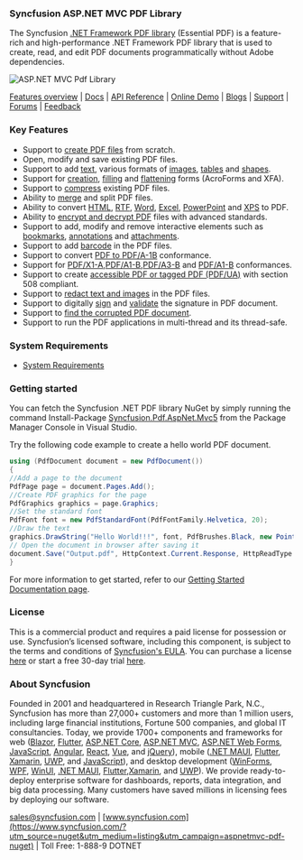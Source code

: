 ### Syncfusion ASP.NET MVC PDF Library
The Syncfusion [.NET Framework PDF library](https://www.syncfusion.com/pdf-framework/net/pdf-library?utm_source=nuget&utm_medium=listing&utm_campaign=aspnetmvc-pdf-nuget) (Essential PDF) is a feature-rich and high-performance .NET Framework PDF library that is used to create, read, and edit PDF documents programmatically without Adobe dependencies.

![ASP.NET MVC Pdf Library](https://cdn.syncfusion.com/nuget-readme/fileformats/net-pdf-library.png)

[Features overview](https://www.syncfusion.com/pdf-framework/net?utm_source=nuget&utm_medium=listing&utm_campaign=aspnetmvc-pdf-nuget) | [Docs](https://help.syncfusion.com/file-formats/pdf/overview?utm_source=nuget&utm_medium=listing&utm_campaign=aspnetmvc-pdf-nuget) | [API Reference](https://help.syncfusion.com/cr/file-formats/Syncfusion.Pdf.html?utm_source=nuget&utm_medium=listing&utm_campaign=aspnetmvc-pdf-nuget) | [Online Demo](https://ej2.syncfusion.com/aspnetmvc/PDF/Default?utm_source=nuget&utm_medium=listing&utm_campaign=aspnetmvc-pdf-nuget#/bootstrap5) | [Blogs](https://www.syncfusion.com/blogs/?utm_source=nuget&utm_medium=listing&utm_campaign=aspnetmvc-pdf-nuget&s=pdf) | [Support](https://support.syncfusion.com/create?utm_source=nuget&utm_medium=listing&utm_campaign=aspnetmvc-pdf-nuget) | [Forums](https://www.syncfusion.com/forums?utm_source=nuget&utm_medium=listing&utm_campaign=aspnetmvc-pdf-nuget) | [Feedback](https://www.syncfusion.com/feedback/wpf?utm_source=nuget&utm_medium=listing&utm_campaign=aspnetmvc-pdf-nuget)

### Key Features

* Support to [create PDF files](https://help.syncfusion.com/file-formats/pdf/create-pdf-file-in-asp-net-mvc?utm_source=nuget&utm_medium=listing&utm_campaign=aspnetmvc-pdf-nuget) from scratch.
* Open, modify and save existing PDF files.
* Support to add [text](https://help.syncfusion.com/file-formats/pdf/working-with-text?utm_source=nuget&utm_medium=listing&utm_campaign=aspnetmvc-pdf-nuget), various formats of [images](https://help.syncfusion.com/file-formats/pdf/working-with-images?utm_source=nuget&utm_medium=listing&utm_campaign=aspnetmvc-pdf-nuget), [tables](https://help.syncfusion.com/file-formats/pdf/working-with-tables?utm_source=nuget&utm_medium=listing&utm_campaign=aspnetmvc-pdf-nuget) and [shapes](https://help.syncfusion.com/file-formats/pdf/working-with-shapes?utm_source=nuget&utm_medium=listing&utm_campaign=aspnetmvc-pdf-nuget).
* Support for [creation](https://help.syncfusion.com/file-formats/pdf/working-with-forms#creating-a-new-pdf-form?utm_source=nuget&utm_medium=listing&utm_campaign=aspnetmvc-pdf-nuget), [filling](https://help.syncfusion.com/file-formats/pdf/working-with-forms#filling-form-fields-in-an-existing-pdf-document?utm_source=nuget&utm_medium=listing&utm_campaign=aspnetmvc-pdf-nuget) and [flattening](https://help.syncfusion.com/file-formats/pdf/working-with-forms#removing-editing-capability-of-form-fields?utm_source=nuget&utm_medium=listing&utm_campaign=aspnetmvc-pdf-nuget) forms (AcroForms and XFA).
* Support to [compress](https://help.syncfusion.com/file-formats/pdf/working-with-compression?utm_source=nuget&utm_medium=listing&utm_campaign=aspnetmvc-pdf-nuget) existing PDF files.
* Ability to [merge](https://help.syncfusion.com/file-formats/pdf/merge-documents?utm_source=nuget&utm_medium=listing&utm_campaign=aspnetmvc-pdf-nuget) and split PDF files.
* Ability to convert [HTML](https://help.syncfusion.com/file-formats/pdf/working-with-document-conversions#mhtml-to-pdf?utm_source=nuget&utm_medium=listing&utm_campaign=aspnetmvc-pdf-nuget), [RTF](https://help.syncfusion.com/file-formats/pdf/working-with-document-conversions#converting-rtf-documents-to-pdf?utm_source=nuget&utm_medium=listing&utm_campaign=aspnetmvc-pdf-nuget), [Word](https://help.syncfusion.com/file-formats/pdf/working-with-document-conversions#converting-word-documents-to-pdf?utm_source=nuget&utm_medium=listing&utm_campaign=aspnetmvc-pdf-nuget), [Excel](https://help.syncfusion.com/file-formats/pdf/working-with-document-conversions#converting-excel-documents-to-pdf?utm_source=nuget&utm_medium=listing&utm_campaign=aspnetmvc-pdf-nuget), [PowerPoint](https://help.syncfusion.com/file-formats/presentation/presentation-to-pdf?utm_source=nuget&utm_medium=listing&utm_campaign=aspnetmvc-pdf-nuget) and [XPS](https://help.syncfusion.com/file-formats/pdf/working-with-document-conversions#converting-xps-document-to-pdf?utm_source=nuget&utm_medium=listing&utm_campaign=aspnetmvc-pdf-nuget) to PDF.
* Ability to [encrypt and decrypt PDF](https://help.syncfusion.com/file-formats/pdf/working-with-security?utm_source=nuget&utm_medium=listing&utm_campaign=aspnetmvc-pdf-nuget) files with advanced standards.
* Support to add, modify and remove interactive elements such as [bookmarks](https://help.syncfusion.com/file-formats/pdf/working-with-bookmarks?utm_source=nuget&utm_medium=listing&utm_campaign=aspnetmvc-pdf-nuget), [annotations](https://help.syncfusion.com/file-formats/pdf/working-with-annotations?utm_source=nuget&utm_medium=listing&utm_campaign=aspnetmvc-pdf-nuget) and [attachments](https://help.syncfusion.com/file-formats/pdf/working-with-attachments?utm_source=nuget&utm_medium=listing&utm_campaign=aspnetmvc-pdf-nuget).
* Support to add [barcode](https://help.syncfusion.com/file-formats/pdf/working-with-barcode?utm_source=nuget&utm_medium=listing&utm_campaign=aspnetmvc-pdf-nuget) in the PDF files.
* Support to convert [PDF to PDF/A-1B](https://help.syncfusion.com/file-formats/pdf/working-with-pdf-conformance#converting-pdf-to-pdfa-1b?utm_source=nuget&utm_medium=listing&utm_campaign=aspnetmvc-pdf-nuget) conformance.
* Support for [PDF/X1-A](https://help.syncfusion.com/file-formats/pdf/working-with-pdf-conformance#adding-support-for-pdfa-1b-conformance?utm_source=nuget&utm_medium=listing&utm_campaign=aspnetmvc-pdf-nuget),[PDF/A1-B](https://help.syncfusion.com/file-formats/pdf/working-with-pdf-conformance#adding-support-for-pdfa-1b-conformance?utm_source=nuget&utm_medium=listing&utm_campaign=aspnetmvc-pdf-nuget),[PDF/A3-B](https://help.syncfusion.com/file-formats/pdf/working-with-pdf-conformance#adding-support-for-pdfa-1b-conformance?utm_source=nuget&utm_medium=listing&utm_campaign=aspnetmvc-pdf-nuget) and [PDF/A1-B](https://help.syncfusion.com/file-formats/pdf/working-with-pdf-conformance#adding-support-for-pdfa-3b-conformance?utm_source=nuget&utm_medium=listing&utm_campaign=aspnetmvc-pdf-nuget) conformances.
* Support to create [accessible PDF or tagged PDF (PDF/UA)](https://help.syncfusion.com/file-formats/pdf/working-with-tagged-pdf?utm_source=nuget&utm_medium=listing&utm_campaign=aspnetmvc-pdf-nuget) with section 508 compliant.
* Support to [redact text and images](https://help.syncfusion.com/file-formats/pdf/working-with-redaction?utm_source=nuget&utm_medium=listing&utm_campaign=aspnetmvc-pdf-nuget) in the PDF files.
* Support to digitally [sign](https://help.syncfusion.com/file-formats/pdf/working-with-digitalsignature?utm_source=nuget&utm_medium=listing&utm_campaign=aspnetmvc-pdf-nuget) and [validate](https://help.syncfusion.com/file-formats/pdf/working-with-digitalsignature?utm_source=nuget&utm_medium=listing&utm_campaign=aspnetmvc-pdf-nuget) the signature in PDF document.
* Support to [find the corrupted PDF document](https://help.syncfusion.com/file-formats/pdf/working-with-document#find-corrupted-pdf-document?utm_source=nuget&utm_medium=listing&utm_campaign=aspnetmvc-pdf-nuget).
* Support to run the PDF applications in multi-thread and its thread-safe.

### System Requirements

* [System Requirements](https://help.syncfusion.com/file-formats/installation-and-upgrade/system-requirements?utm_source=nuget&utm_medium=listing&utm_campaign=aspnetmvc-pdf-nuget)

### Getting started

You can fetch the Syncfusion .NET PDF library NuGet by simply running the command Install-Package [Syncfusion.Pdf.AspNet.Mvc5](https://www.nuget.org/packages/Syncfusion.Pdf.AspNet.Mvc5/?utm_source=nuget&utm_medium=listing&utm_campaign=aspnetmvc-pdf-nuget) from the Package Manager Console in Visual Studio.

Try the following code example to create a hello world PDF document.

```csharp
using (PdfDocument document = new PdfDocument())
{
//Add a page to the document
PdfPage page = document.Pages.Add();
//Create PDF graphics for the page
PdfGraphics graphics = page.Graphics;
//Set the standard font
PdfFont font = new PdfStandardFont(PdfFontFamily.Helvetica, 20);
//Draw the text
graphics.DrawString("Hello World!!!", font, PdfBrushes.Black, new PointF(0, 0));
// Open the document in browser after saving it
document.Save("Output.pdf", HttpContext.Current.Response, HttpReadType.Save);
}
```

For more information to get started, refer to our [Getting Started Documentation page](https://help.syncfusion.com/file-formats/pdf/create-pdf-file-in-c-sharp-vb-net?utm_source=nuget&utm_medium=listing&utm_campaign=aspnetmvc-pdf-nuget).

### License

This is a commercial product and requires a paid license for possession or use. Syncfusion’s licensed software, including this component, is subject to the terms and conditions of [Syncfusion's EULA](https://www.syncfusion.com/eula/es/?utm_source=nuget&utm_medium=listing&utm_campaign=aspnetmvc-pdf-nuget). You can purchase a license [here](https://www.syncfusion.com/sales/products?utm_source=nuget&utm_medium=listing&utm_campaign=aspnetmvc-pdf-nuget) or start a free 30-day trial [here](https://www.syncfusion.com/account/manage-trials/start-trials?utm_source=nuget&utm_medium=listing&utm_campaign=aspnetmvc-pdf-nuget).

### About Syncfusion

Founded in 2001 and headquartered in Research Triangle Park, N.C., Syncfusion has more than 27,000+ customers and more than 1 million users, including large financial institutions, Fortune 500 companies, and global IT consultancies.
Today, we provide 1700+ components and frameworks for web ([Blazor](https://www.syncfusion.com/blazor-components?utm_source=nuget&utm_medium=listing&utm_campaign=aspnetmvc-pdf-nuget), [Flutter](https://www.syncfusion.com/flutter-widgets?utm_source=nuget&utm_medium=listing&utm_campaign=aspnetmvc-pdf-nuget), [ASP.NET Core](https://www.syncfusion.com/aspnet-core-ui-controls?utm_source=nuget&utm_medium=listing&utm_campaign=aspnetmvc-pdf-nuget), [ASP.NET MVC](https://www.syncfusion.com/aspnet-mvc-ui-controls?utm_source=nuget&utm_medium=listing&utm_campaign=aspnetmvc-pdf-nuget), [ASP.NET Web Forms](https://www.syncfusion.com/jquery/aspnet-webforms-ui-controls?utm_source=nuget&utm_medium=listing&utm_campaign=aspnetmvc-pdf-nuget), [JavaScript](https://www.syncfusion.com/javascript-ui-controls?utm_source=nuget&utm_medium=listing&utm_campaign=aspnetmvc-pdf-nuget), [Angular](https://www.syncfusion.com/angular-ui-components?utm_source=nuget&utm_medium=listing&utm_campaign=aspnetmvc-pdf-nuget), [React](https://www.syncfusion.com/react-ui-components?utm_source=nuget&utm_medium=listing&utm_campaign=aspnetmvc-pdf-nuget), [Vue](https://www.syncfusion.com/vue-ui-components?utm_source=nuget&utm_medium=listing&utm_campaign=aspnetmvc-pdf-nuget), and [jQuery](https://www.syncfusion.com/jquery-ui-widgets?utm_source=nuget&utm_medium=listing&utm_campaign=aspnetmvc-pdf-nuget)), mobile ([.NET MAUI](https://www.syncfusion.com/maui-controls?utm_source=nuget&utm_medium=listing&utm_campaign=aspnetmvc-pdf-nuget), [Flutter](https://www.syncfusion.com/flutter-widgets?utm_source=nuget&utm_medium=listing&utm_campaign=aspnetmvc-pdf-nuget), [Xamarin](https://www.syncfusion.com/xamarin-ui-controls?utm_source=nuget&utm_medium=listing&utm_campaign=aspnetmvc-pdf-nuget), [UWP](https://www.syncfusion.com/uwp-ui-controls?utm_source=nuget&utm_medium=listing&utm_campaign=aspnetmvc-pdf-nuget), and [JavaScript](https://www.syncfusion.com/javascript-ui-controls?utm_source=nuget&utm_medium=listing&utm_campaign=aspnetmvc-pdf-nuget)), and desktop development ([WinForms](https://www.syncfusion.com/winforms-ui-controls?utm_source=nuget&utm_medium=listing&utm_campaign=aspnetmvc-pdf-nuget), [WPF](https://www.syncfusion.com/wpf-controls?utm_source=nuget&utm_medium=listing&utm_campaign=aspnetmvc-pdf-nuget), [WinUI](https://www.syncfusion.com/winui-controls?utm_source=nuget&utm_medium=listing&utm_campaign=aspnetmvc-pdf-nuget), [.NET MAUI](https://www.syncfusion.com/maui-controls?utm_source=nuget&utm_medium=listing&utm_campaign=aspnetmvc-pdf-nuget), [Flutter](https://www.syncfusion.com/flutter-widgets?utm_source=nuget&utm_medium=listing&utm_campaign=aspnetmvc-pdf-nuget),[Xamarin](https://www.syncfusion.com/xamarin-ui-controls?utm_source=nuget&utm_medium=listing&utm_campaign=aspnetmvc-pdf-nuget), and [UWP](https://www.syncfusion.com/uwp-ui-controls?utm_source=nuget&utm_medium=listing&utm_campaign=aspnetmvc-pdf-nuget)). We provide ready-to-deploy enterprise software for dashboards, reports, data integration, and big data processing. Many customers have saved millions in licensing fees by deploying our software.

[sales@syncfusion.com](mailto:sales@syncfusion.com?Subject=Syncfusion%20PDFASPNETMVC%20pdf%20-%20NuGet) | [www.syncfusion.com](https://www.syncfusion.com/?utm_source=nuget&utm_medium=listing&utm_campaign=aspnetmvc-pdf-nuget) | Toll Free: 1-888-9 DOTNET



